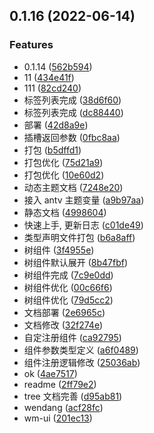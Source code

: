 ## 0.1.16 (2022-06-14)


### Features

* 0.1.14 ([562b594](https://github.com/tujianglin/tjl-ui/commit/562b5944b6c63c1e3836cf794c4d298e030add80))
* 11 ([434e41f](https://github.com/tujianglin/tjl-ui/commit/434e41ffee64970867ddc554243f02088bcb432d))
* 111 ([82cd240](https://github.com/tujianglin/tjl-ui/commit/82cd240beb56cfc94cce0fe0f13b6366e2c5c2ae))
* 标签列表完成 ([38d6f60](https://github.com/tujianglin/tjl-ui/commit/38d6f608f64a7d2f714c14e20bc466a8c3fbf741))
* 标签列表完成 ([dc88440](https://github.com/tujianglin/tjl-ui/commit/dc88440f5cac931c2633fae15d5743008c011fa3))
* 部署 ([42d8a9e](https://github.com/tujianglin/tjl-ui/commit/42d8a9e950dea49840714a8bf3ffc13b5cb4c39c))
* 插槽返回参数 ([0fbc8aa](https://github.com/tujianglin/tjl-ui/commit/0fbc8aa917b74a124d0523fe5a47d875768c85e9))
* 打包 ([b5dffd1](https://github.com/tujianglin/tjl-ui/commit/b5dffd14f224505da7db05067b261428ab0ad51e))
* 打包优化 ([75d21a9](https://github.com/tujianglin/tjl-ui/commit/75d21a98ba3f3b100b424093c1d1e66815c7f994))
* 打包优化 ([10e60d2](https://github.com/tujianglin/tjl-ui/commit/10e60d233377c0dd000d2466bb64149e17909826))
* 动态主题文档 ([7248e20](https://github.com/tujianglin/tjl-ui/commit/7248e20612f085ec39c4b1ec25b6e851acb29d3a))
* 接入 antv 主题变量 ([a9b97aa](https://github.com/tujianglin/tjl-ui/commit/a9b97aa4315ebd2a1536d249134776b43aba3762))
* 静态文档 ([4998604](https://github.com/tujianglin/tjl-ui/commit/49986040cdc4025569a5699158b10e50830850ca))
* 快速上手, 更新日志 ([c01de49](https://github.com/tujianglin/tjl-ui/commit/c01de4946e84c53584e3b501a3a6533bbdb528b6))
* 类型声明文件打包 ([b6a8aff](https://github.com/tujianglin/tjl-ui/commit/b6a8aff18a7c907d3904ef4340abe61b1fb66e53))
* 树组件 ([3f4955e](https://github.com/tujianglin/tjl-ui/commit/3f4955e1bd24f4c776e1c79f33e1432b29cda882))
* 树组件默认展开 ([8b47fbf](https://github.com/tujianglin/tjl-ui/commit/8b47fbf7492edf28dde76536f4abeadad8f57426))
* 树组件完成 ([7c9e0dd](https://github.com/tujianglin/tjl-ui/commit/7c9e0dd0367447c03a87bf89d3107d9fabbd1b54))
* 树组件优化 ([00c66f6](https://github.com/tujianglin/tjl-ui/commit/00c66f66c32d11d0591d90c13489610e4d4330a6))
* 树组件优化 ([79d5cc2](https://github.com/tujianglin/tjl-ui/commit/79d5cc23770723869e73455e7393c1a421d10f45))
* 文档部署 ([2e6965c](https://github.com/tujianglin/tjl-ui/commit/2e6965c2601f368123d0de97dcde67e91cad85e0))
* 文档修改 ([32f274e](https://github.com/tujianglin/tjl-ui/commit/32f274e7902dd51afe00e88c5b0c34beb41461a5))
* 自定注册组件 ([ca92795](https://github.com/tujianglin/tjl-ui/commit/ca92795ac578b87aceb491a8cb51d864f109c774))
* 组件参数类型定义 ([a6f0489](https://github.com/tujianglin/tjl-ui/commit/a6f04893ad973f4438f554087bcbfe9e1e6a0152))
* 组件注册逻辑修改 ([25036ab](https://github.com/tujianglin/tjl-ui/commit/25036ab84b84a139a99247972b3e9c17d6a7c1c4))
* ok ([4ae7517](https://github.com/tujianglin/tjl-ui/commit/4ae7517b6c6ed562b77cf2c03cf5a37bfe0539c9))
* readme ([2ff79e2](https://github.com/tujianglin/tjl-ui/commit/2ff79e2f38653367524ab397600c5b6c74d1ee0b))
* tree 文档完善 ([d95ab81](https://github.com/tujianglin/tjl-ui/commit/d95ab81e0b1119113b4eeb4db224f4bab10c590d))
* wendang ([acf28fc](https://github.com/tujianglin/tjl-ui/commit/acf28fc8a6e804899ef6acf47337a454369753b5))
* wm-ui ([201ec13](https://github.com/tujianglin/tjl-ui/commit/201ec13cac90dc0c968b79c970f5901446b57a6f))



